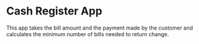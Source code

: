 # Cash Register App

This app takes the bill amount and the payment made by the customer and calculates the minimum number of bills needed to return change.

